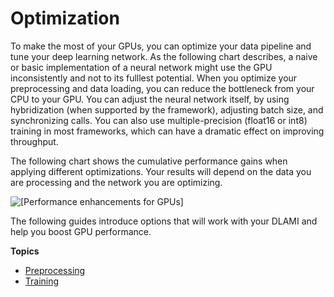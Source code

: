 # Optimization<a name="tutorial-gpu-opt"></a>

To make the most of your GPUs, you can optimize your data pipeline and tune your deep learning network\. As the following chart describes, a naive or basic implementation of a neural network might use the GPU inconsistently and not to its fulllest potential\. When you optimize your preprocessing and data loading, you can reduce the bottleneck from your CPU to your GPU\. You can adjust the neural network itself, by using hybridization \(when supported by the framework\), adjusting batch size, and synchronizing calls\. You can also use multiple\-precision \(float16 or int8\) training in most frameworks, which can have a dramatic effect on improving throughput\. 

The following chart shows the cumulative performance gains when applying different optimizations\. Your results will depend on the data you are processing and the network you are optimizing\.

![\[Performance enhancements for GPUs\]](http://docs.aws.amazon.com/dlami/latest/devguide/images/performance-enhancements.png)

The following guides introduce options that will work with your DLAMI and help you boost GPU performance\.

**Topics**
+ [Preprocessing](tutorial-gpu-opt-preprocessing.md)
+ [Training](tutorial-gpu-opt-training.md)